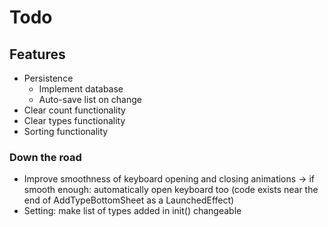 # Todo

## Features
- Persistence
  - Implement database
  - Auto-save list on change
- Clear count functionality
- Clear types functionality
- Sorting functionality

### Down the road
- Improve smoothness of keyboard opening and closing animations → if smooth enough: automatically open keyboard too (code exists near the end of AddTypeBottomSheet as a LaunchedEffect)
- Setting: make list of types added in init() changeable